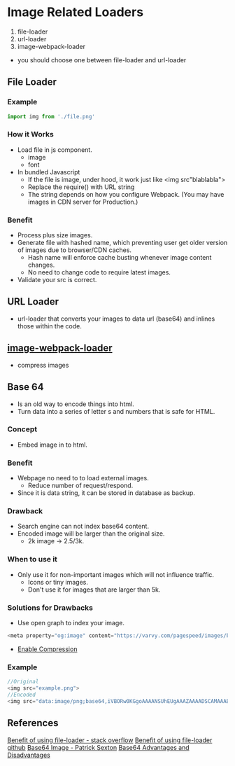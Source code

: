 # Image Related Loaders
1. file-loader
2. url-loader
3. image-webpack-loader

* you should choose one between file-loader and url-loader

## File Loader

### Example
```js
import img from './file.png'
```

### How it Works
* Load file in js component.
  * image
  * font
* In bundled Javascript
  * If the file is image, under hood, it work just like <img src"blablabla">
  * Replace the require() with URL string
  * The string depends on how you configure Webpack. (You may have images in CDN server for Production.)

### Benefit
* Process plus size images.
* Generate file with hashed name, which preventing user get older version of images due to browser/CDN caches.
  * Hash name will enforce cache busting whenever image content changes.
  * No need to change code to require latest images.
* Validate your src is correct.

## URL Loader
* url-loader that converts your images to data url (base64) and inlines those within the code.

## [image-webpack-loader](https://github.com/tcoopman/image-webpack-loader)
* compress images

## Base 64
* Is an old way to encode things into html.
* Turn data into a series of letter s and numbers that is safe for HTML.

### Concept
* Embed image in to html.

### Benefit
* Webpage no need to to load external images.
  * Reduce number of request/respond.
* Since it is data string, it can be stored in database as backup.

### Drawback
* Search engine can not index base64 content.
* Encoded image will be larger than the original size.
  * 2k image -> 2.5/3k.


### When to use it
* Only use it for non-important images which will not influence traffic.
  * Icons or tiny images.
  * Don't use it for images that are larger than 5k.

### Solutions for Drawbacks
* Use open graph to index your image.
```js
<meta property="og:image" content="https://varvy.com/pagespeed/images/base64-image.png" />
```
* [Enable Compression](https://varvy.com/pagespeed/enable-compression.html)

### Example
```js
//Original
<img src="example.png">
//Encoded
<img src="data:image/png;base64,iVBORw0KGgoAAAANSUhEUgAAAZAAAADSCAMAAABThmYtAAAAXVB">
```

## References
[Benefit of using file-loader - stack overflow](https://stackoverflow.com/questions/40600958/what-does-webpack-file-loader-do)
[Benefit of using file-loader github](https://github.com/webpack-contrib/file-loader/issues/72)
[Base64 Image - Patrick Sexton](https://varvy.com/pagespeed/base64-images.html)
[Base64 Advantages and Disadvantages](http://www.coderiddles.com/base64-images/)
